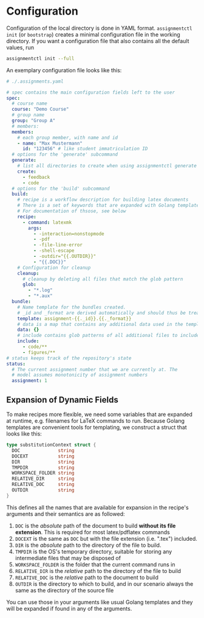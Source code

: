 # Configuration

Configuration of the local directory is done in YAML format. `assignmentctl
init` (or `bootstrap`) creates a minimal configuration file in the working
directory. If you want a configuration file that also contains all the default
values, run

```bash
assignmentctl init --full
```

An exemplary configuration file looks like this:

```yaml
# ./.assignments.yaml

# spec contains the main configuration fields left to the user
spec:
  # course name
  course: "Demo Course"
  # group name
  group: "Group A"
  # members:
  members:
    # each group member, with name and id
    - name: "Max Mustermann"
      id: "123456" # like student immatriculation ID
  # options for the 'generate' subcommand
  generate:
    # list all directories to create when using assignmentctl generate
    create:
      - feedback
      - code
  # options for the 'build' subcommand
  build:
    # recipe is a workflow description for building latex documents
    # There is a set of keywords that are expanded with Golang template syntax
    # For documentation of thsose, see below
    recipe:
      - command: latexmk
        args:
          - -interaction=nonstopmode
          - -pdf
          - -file-line-error
          - -shell-escape
          - -outdir="{{.OUTDIR}}"
          - "{{.DOC}}"
    # Configuration for cleanup
    cleanup:
      # cleanup by deleting all files that match the glob pattern
      glob:
        - "*.log"
        - "*.aux"
  bundle:
    # Name template for the bundles created.
    # _id and _format are derived automatically and should thus be treated as "internal"
    template: assignment-{{._id}}.{{._format}}
    # data is a map that contains any additional data used in the template
    data: {}
    # include contains glob patterns of all additional files to include in the bundle
    include:
      - code/**
      - figures/**
# status keeps track of the repository's state
status:
  # The current assignment number that we are currently at. The
  # model assumes monotonicity of assignment numbers
  assignment: 1
```

## Expansion of Dynamic Fields

To make recipes more flexible, we need some variables that are expanded at
runtime, e.g. filenames for LaTeX commands to run. Because Golang templates are
convenient tools for templating, we construct a struct that looks like this:

```go
type substitutionContext struct {
  DOC              string
  DOCEXT           string
  DIR              string
  TMPDIR           string
  WORKSPACE_FOLDER string
  RELATIVE_DIR     string
  RELATIVE_DOC     string
  OUTDIR           string
}
```

This defines all the names that are available for expansion in the recipe's
arguments and their semantics are as followed:

1. `DOC` is the *absolute* path of the document to build **without its file
   extension**. This is required for most latex/pdflatex commands
2. `DOCEXT` is the same as `DOC` but with the file extension (i.e. ".tex")
   included.
3. `DIR` is the *absolute* path to the directory of the file to build.
4. `TMPDIR` is the OS's temporary directory, suitable for storing any
   intermediate files that may be disposed of
5. `WORKSPACE_FOLDER` is the folder that the current command runs in
6. `RELATIVE_DIR` is the *relative* path to the directory of the file to build
7. `RELATIVE_DOC` is the *relative* path to the document to build
8. `OUTDIR` is the directory to which to build, and in our scenario always the
   same as the directory of the source file

You can use those in your arguments like usual Golang templates and they will be
expanded if found in any of the arguments.
